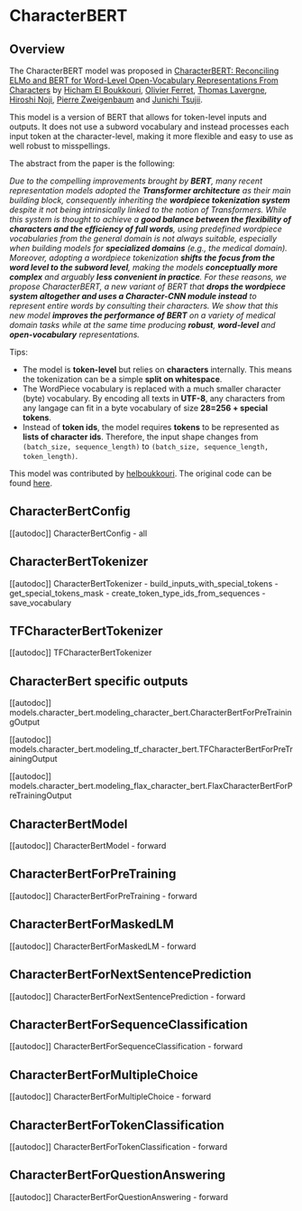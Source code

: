 <!--Copyright 2023 The HuggingFace Team. All rights reserved.

Licensed under the Apache License, Version 2.0 (the "License"); you may not use this file except in compliance with
the License. You may obtain a copy of the License at

http://www.apache.org/licenses/LICENSE-2.0

Unless required by applicable law or agreed to in writing, software distributed under the License is distributed on
an "AS IS" BASIS, WITHOUT WARRANTIES OR CONDITIONS OF ANY KIND, either express or implied. See the License for the
specific language governing permissions and limitations under the License.

⚠️ Note that this file is in Markdown but contain specific syntax for our doc-builder (similar to MDX) that may not be
rendered properly in your Markdown viewer.

-->

# CharacterBERT

## Overview

The CharacterBERT model was proposed in [CharacterBERT: Reconciling ELMo and BERT for Word-Level Open-Vocabulary Representations From Characters]() by [Hicham El Boukkouri](https://scholar.google.com/citations?user=rK_ER-YAAAAJ&hl=fr), [Olivier Ferret](https://scholar.google.com/citations?user=-mCQhtIAAAAJ&hl=fr), [Thomas Lavergne](https://scholar.google.com/citations?user=l7XLFhEAAAAJ&hl=fr), [Hiroshi Noji](https://scholar.google.com/citations?user=OODRveoAAAAJ&hl=fr), [Pierre Zweigenbaum](https://scholar.google.com/citations?user=0LjUNAsAAAAJ&hl=fr) and [Junichi Tsujii](https://scholar.google.com/citations?user=h3aNnAIAAAAJ&hl=fr).

This model is a version of BERT that allows for token-level inputs and outputs. It does not use a subword vocabulary and instead processes each input token at the character-level, making it more flexible and easy to use as well robust to misspellings.

The abstract from the paper is the following:

*Due to the compelling improvements brought by **BERT**, many recent representation models adopted the **Transformer architecture** as their main building block, consequently inheriting the **wordpiece tokenization system** despite it not being intrinsically linked to the notion of Transformers. While this system is thought to achieve a **good balance between the flexibility of characters and the efficiency of full words**, using predefined wordpiece vocabularies from the general domain is not always suitable, especially when building models for **specialized domains** (e.g., the medical domain). Moreover, adopting a wordpiece tokenization **shifts the focus from the word level to the subword level**, making the models **conceptually more complex** and arguably **less convenient in practice**. For these reasons, we propose CharacterBERT, a new variant of BERT that **drops the wordpiece system altogether and uses a Character-CNN module instead** to represent entire words by consulting their characters. We show that this new model **improves the performance of BERT** on a variety of medical domain tasks while at the same time producing **robust**, **word-level** and **open-vocabulary** representations.*

Tips:

- The model is **token-level** but relies on **characters** internally. This means the tokenization can be a simple **split on whitespace**.
- The WordPiece vocabulary is replaced with a much smaller character (byte) vocabulary. By encoding all texts in **UTF-8**, any characters from any langage can fit in a byte vocabulary of size **28=256 + special tokens**.
- Instead of **token ids**, the model requires **tokens** to be represented as **lists of character ids**. Therefore, the input shape changes from `(batch_size, sequence_length)` to `(batch_size, sequence_length, token_length)`.

This model was contributed by [helboukkouri](https://huggingface.co/helboukkouri).
The original code can be found [here](https://github.com/helboukkouri/character-bert).


## CharacterBertConfig

[[autodoc]] CharacterBertConfig
    - all

## CharacterBertTokenizer

[[autodoc]] CharacterBertTokenizer
    - build_inputs_with_special_tokens
    - get_special_tokens_mask
    - create_token_type_ids_from_sequences
    - save_vocabulary

## TFCharacterBertTokenizer

[[autodoc]] TFCharacterBertTokenizer

## CharacterBert specific outputs

[[autodoc]] models.character_bert.modeling_character_bert.CharacterBertForPreTrainingOutput

[[autodoc]] models.character_bert.modeling_tf_character_bert.TFCharacterBertForPreTrainingOutput

[[autodoc]] models.character_bert.modeling_flax_character_bert.FlaxCharacterBertForPreTrainingOutput

## CharacterBertModel

[[autodoc]] CharacterBertModel
    - forward

## CharacterBertForPreTraining

[[autodoc]] CharacterBertForPreTraining
    - forward

## CharacterBertForMaskedLM

[[autodoc]] CharacterBertForMaskedLM
    - forward

## CharacterBertForNextSentencePrediction

[[autodoc]] CharacterBertForNextSentencePrediction
    - forward

## CharacterBertForSequenceClassification

[[autodoc]] CharacterBertForSequenceClassification
    - forward

## CharacterBertForMultipleChoice

[[autodoc]] CharacterBertForMultipleChoice
    - forward

## CharacterBertForTokenClassification

[[autodoc]] CharacterBertForTokenClassification
    - forward

## CharacterBertForQuestionAnswering

[[autodoc]] CharacterBertForQuestionAnswering
    - forward
